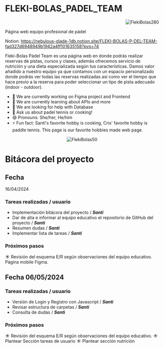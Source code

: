 # FLEKI-BOLAS_PADEL_TEAM

<p align="right">
  <img src="https://github.com/SantiTru/FLEKI-BOLAS_PADEL_TEAM/assets/117385307/8f5a20de-9129-4e3e-99bb-b97880204160" alt="FlekiBolas280"/>
</p>

Página web equipo profesional de pádel


Notion: https://nebulous-glade-1db.notion.site/FLEKI-BOLAS-P-DEL-TEAM-fad327d6948949b1942a4ff101635158?pvs=74

Fleki-Bolas Pádel Team es una página web en donde podrás realizar reservas de pistas, cursos y clases, además ofrecemos servicio de nutrición y una dieta especializada según tus características. Damos valor añadido a nuestro equipo ya que contamos con un espacio personalizado donde podrás ver todas las reservas realizadas así como ver el tiempo que hace previo a la reserva para poder seleccionar un tipo de pista adecuado (indoor - outdoor).

- 🔭 We are currently working on Figma project and Frontend
- 🌱 We are currently learning about APIs and more
- 🤔 We are looking for help with Database
- 💬 Ask us about padel tennis or cooking!
- 😄 Pronouns: She/her, He/him
- ⚡ Fun fact: Santi's favorite hobby is cooking, Cris' favorite hobby is paddle tennis. This page is our favorite hobbies made web page.

<p align="center">
  <img src="https://github.com/SantiTru/FLEKI-BOLAS_PADEL_TEAM/assets/117385307/22c74aae-aa49-445e-8265-8ee8efa1aaca" alt="FlekiBolas50"/>
</p>

# Bitácora del proyecto

## Fecha

16/04/2024

### Tareas realizadas / usuario

- Implementación bitácora del proyecto / ***Santi***
- Dar de alta e informar al equipo educativo el repositorio de GitHub del proyecto / ***Santi***
- Resumen dudas / ***Santi***
- Implementar lista de tareas / ***Santi***

### Próximos pasos

☀️ Revisión del esquema E/R según observaciones del equipo educativo. Página mobile Figma.

## Fecha 06/05/2024

### Tareas realizadas / usuario

- Versión de Login y Registro con Javascript / ***Santi***
- Revisar estructura de carpetas / ***Santi***
- Consulta de dudas / ***Santi***

### Próximos pasos

☀️ Revisión del esquema E/R según observaciones del equipo educativo.
☀️ Plantear Sección tareas de usuario
☀️ Plantear sección nutrición


